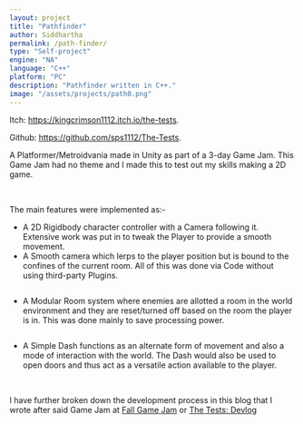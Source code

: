 ```yaml
---
layout: project
title: "Pathfinder"
author: Siddhartha
permalink: /path-finder/
type: "Self-project"
engine: "NA"
language: "C++"
platform: "PC"
description: "Pathfinder written in C++."
image: "/assets/projects/path0.png"
---
```


Itch:  https://kingcrimson1112.itch.io/the-tests.

Github: https://github.com/sps1112/The-Tests.

A Platformer/Metroidvania made in Unity as part of a 3-day Game Jam. This Game Jam had no theme and I made this to test out my skills making a 2D game. 

<img class="article-screenshot" src="/assets/projects/path1.png" alt=""/>

<img class="article-screenshot" src="/assets/projects/path0.png" alt=""/>

The main features were implemented as:-
- A 2D Rigidbody character controller with a Camera following it. Extensive work was put in to tweak the Player to provide a smooth movement.
- A Smooth camera which lerps to the player position but is bound to the confines of the current room. All of this was done via Code without using third-party Plugins.

<img class="article-screenshot" src="/assets/projects/path2.png" alt=""/>

- A Modular Room system where enemies are allotted a room in the world environment and they are reset/turned off based on the room the player is in. This was done mainly to save processing power.

<img class="article-screenshot" src="/assets/projects/path3.png" alt=""/>

- A Simple Dash functions as an alternate form of movement and also a mode of interaction with the world. The Dash would also be used to open doors and thus act as a versatile action available to the player.

<img class="article-screenshot" src="/assets/projects/path4.png" alt=""/>

<img class="article-screenshot" src="/assets/projects/path5.png" alt=""/>

I have further broken down the development process in this blog that I wrote after said Game Jam at <a href="https://gds.sntiitk.in/2020/09/20/fall-game-jam.html">Fall Game Jam</a> or [The Tests: Devlog](/thetests-devlog/)

<img class="article-screenshot" src="/assets/projects/path6.png" alt=""/>

<img class="article-screenshot" src="/assets/projects/path7.png" alt=""/>
